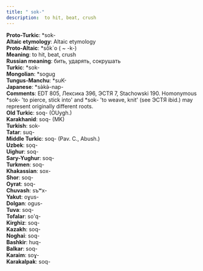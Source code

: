 ```yaml
---
title: " sok-"
description:  to hit, beat, crush
---
```


<strong>Proto-Turkic</strong>:  *sok-<br>
<strong>Altaic etymology</strong>:  Altaic etymology<br>
<strong> Proto-Altaic</strong>:  *sŏ̀k`o ( ~ -k-)<br>
<strong>Meaning</strong>:  to hit, beat, crush<br>
<strong>Russian meaning</strong>:  бить, ударять, сокрушать<br>
<strong>Turkic</strong>:  *sok-<br>
<strong>Mongolian</strong>:  *sogug<br>
<strong>Tungus-Manchu</strong>:  *suK-<br>
<strong>Japanese</strong>:  *sǝ̀kǝ̀-nap-<br>
<strong>Comments</strong>:  EDT 805, Лексика 396, ЭСТЯ 7, Stachowski 190. Homonymous *sok- 'to pierce, stick into' and *sok- 'to weave, knit' (see ЭСТЯ ibid.) may represent originally different roots.<br>
<strong>Old Turkic</strong>:  soq- (OUygh.)<br>
<strong>Karakhanid</strong>:  soq- (MK)<br>
<strong>Turkish</strong>:  sok-<br>
<strong>Tatar</strong>:  suq-<br>
<strong>Middle Turkic</strong>:  soq- (Pav. C., Abush.)<br>
<strong>Uzbek</strong>:  sọq-<br>
<strong>Uighur</strong>:  soq-<br>
<strong>Sary-Yughur</strong>:  soq-<br>
<strong>Turkmen</strong>:  soq-<br>
<strong>Khakassian</strong>:  sox-<br>
<strong>Shor</strong>:  soq-<br>
<strong>Oyrat</strong>:  soq-<br>
<strong>Chuvash</strong>:  sъʷx-<br>
<strong>Yakut</strong>:  oɣus-<br>
<strong>Dolgan</strong>:  ogus-<br>
<strong>Tuva</strong>:  soq-<br>
<strong>Tofalar</strong>:  so'q-<br>
<strong>Kirghiz</strong>:  soq-<br>
<strong>Kazakh</strong>:  soq-<br>
<strong>Noghai</strong>:  soq-<br>
<strong>Bashkir</strong>:  huq-<br>
<strong>Balkar</strong>:  soq-<br>
<strong>Karaim</strong>:  soɣ-<br>
<strong>Karakalpak</strong>:  soq-<br>


